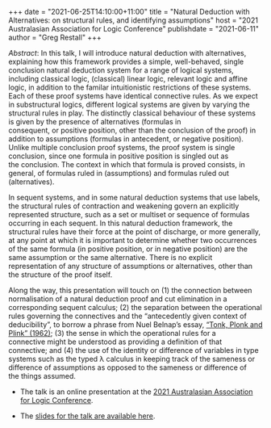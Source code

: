 +++
date = "2021-06-25T14:10:00+11:00"
title = "Natural Deduction with Alternatives: on structural rules, and identifying assumptions"
host = "2021 Australasian Association for Logic Conference"
publishdate = "2021-06-11"
author = "Greg Restall"
+++

*Abstract*: In this talk, I will introduce natural deduction with alternatives, explaining how this framework provides a simple, well-behaved, single conclusion natural deduction system for a range of logical systems, including classical logic, (classical) linear logic, relevant logic and affine logic, in addition to the familar intuitionistic restrictions of these systems. Each of these proof systems have identical connective rules. As we expect in substructural logics, different logical systems are given by varying the structural rules in play. The distinctly classical behaviour of these systems is given by the presence of alternatives (formulas in consequent, or positive position, other than the conclusion of the proof) in addition to assumptions (formulas in antecedent, or negative position). Unlike multiple conclusion proof systems, the proof system is single conclusion, since one formula in positive position is singled out as the conclusion. The context in which that formula is proved consists, in general, of formulas ruled in (assumptions) and formulas ruled out (alternatives).

In sequent systems, and in some natural deduction systems that use labels, the structural rules of contraction and weakening govern an explicitly represented structure, such as a set or multiset or sequence of formulas occurring in each sequent. In this natural deduction framework, the structural rules have their force at the point of discharge, or more generally, at any point at which it is important to determine whether two occurrences of the same formula (in positive position, or in negative position) are the same assumption or the same alternative. There is no explicit representation of any structure of assumptions or alternatives, other than the structure of the proof itself.

Along the way, this presentation will touch on (1) the connection between normalisation of a natural deduction proof and cut elimination in a corresponding sequent calculus; (2) the separation between the operational rules governing the connectives and the “antecedently given context of deducibility”, to borrow a phrase from Nuel Belnap’s essay, [“Tonk, Plonk and Plink” (1962)](https://www.jstor.org/stable/3326862); (3) the sense in which the operational rules for a connective might be understood as providing a definition of that connective; and (4) the use of the identity or difference of variables in type systems such as the typed &lambda; calculus in keeping track of the sameness or difference of assumptions as opposed to the sameness or difference of the things assumed.

* The talk is an online presentation at the [2021 Australasian Association for Logic Conference](https://blogs.unimelb.edu.au/logic/aal-2021/). 

* The [slides for the talk are available here](/slides/natural-deduction-with-alternatives-aal.pdf).

